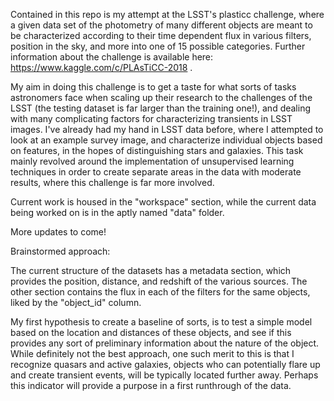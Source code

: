 Contained in this repo is my attempt at the LSST's plasticc challenge, where a given data set of the photometry of many different objects are meant to be characterized according to their time dependent flux in various filters, position in the sky, and more into one of 15 possible categories. Further information about the challenge is available here: https://www.kaggle.com/c/PLAsTiCC-2018 . 

My aim in doing this challenge is to get a taste for what sorts of tasks astronomers face when scaling up their research to the challenges of the LSST (the testing dataset is far larger than the training one!), and dealing with many complicating factors for characterizing transients in LSST images. I've already had my hand in LSST data before, where I attempted to look at an example survey image, and characterize individual objects based on features, in the hopes of distinguishing stars and galaxies. This task mainly revolved around the implementation of unsupervised learning techniques in order to create separate areas in the data with moderate results, where this challenge is far more involved. 

Current work is housed in the "workspace" section, while the current data being worked on is in the aptly named "data" folder. 


More updates to come!


Brainstormed approach:

The current structure of the datasets has a metadata section, which provides the position, distance, and redshift of the various sources. The other section contains the flux in each of the filters for the same objects, liked by the "object_id" column. 


My first hypothesis to create a baseline of sorts, is to test a simple model based on the location and distances of these objects, and see if this provides any sort of preliminary information about the nature of the object. While definitely not the best approach, one such merit to this is that I recognize quasars and active galaxies, objects who can potentially flare up and create transient events, will be typically located further away. Perhaps this indicator will provide a purpose in a first runthrough of the data. 
